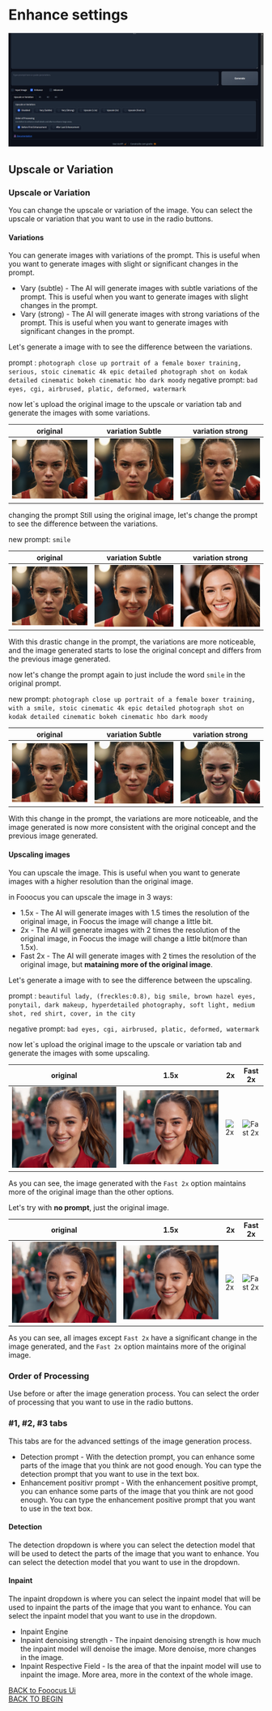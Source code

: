 # Enhance settings
![Enhance settings](./assets/fooocus_ui_enhance_tab.png)

## Upscale or Variation
### Upscale or Variation
You can change the upscale or variation of the image. You can select the upscale or variation that you want to use in the radio buttons.

#### Variations
You can generate images with variations of the prompt. This is useful when you want to generate images with slight or significant changes in the prompt.

* Vary (subtle) - The AI will generate images with subtle variations of the prompt. This is useful when you want to generate images with slight changes in the prompt.
* Vary (strong) - The AI will generate images with strong variations of the prompt. This is useful when you want to generate images with significant changes in the prompt.

Let's generate a image with to see the difference between the variations. 

prompt : `photograph close up portrait of a female boxer training, serious, stoic cinematic 4k epic detailed photograph shot on kodak detailed cinematic bokeh cinematic hbo dark moody`
negative prompt: `bad eyes, cgi, airbrused, platic, deformed, watermark`

now let`s upload the original image to the upscale or variation tab and generate the images with some variations.

| original                                     | variation Subtle                                   | variation strong                                   |
| -------------------------------------------- | -------------------------------------------------- | -------------------------------------------------- |
| ![original](./assets/variation_original.png) | ![variation subtle](./assets/variation_subtle.png) | ![variation strong](./assets/variation_strong.png) |


changing the prompt
Still using the original image, let's change the prompt to see the difference between the variations.

new prompt: `smile`

| original                                     | variation Subtle                                   | variation strong                                    |
| -------------------------------------------- | -------------------------------------------------- | --------------------------------------------------- |
| ![original](./assets/variation_original.png) | ![variation subtle](./assets/suble_smile_only.png) | ![variation strong](./assets/strong_smile_only.png) |

With this drastic change in the prompt, the variations are more noticeable, and the image generated starts to lose the original concept and differs from the previous image generated.

now let's change the prompt again to just include the word `smile` in the original prompt.

new prompt: `photograph close up portrait of a female boxer training, with a smile, stoic cinematic 4k epic detailed photograph shot on kodak detailed cinematic bokeh cinematic hbo dark moody`

| original                                     | variation Subtle                                           | variation strong                                           |
| -------------------------------------------- | ---------------------------------------------------------- | ---------------------------------------------------------- |
| ![original](./assets/variation_original.png) | ![variation subtle](./assets/subtle_same_prompt_smile.png) | ![variation strong](./assets/strong_same_prompt_smile.png) |

With this change in the prompt, the variations are more noticeable, and the image generated is now more consistent with the original concept and the previous image generated.

#### Upscaling images

You can upscale the image. This is useful when you want to generate images with a higher resolution than the original image.

in Fooocus you can upscale the image in 3 ways:
* 1.5x - The AI will generate images with 1.5 times the resolution of the original image, in Foocus the image will change a little bit.
* 2x - The AI will generate images with 2 times the resolution of the original image, in Foocus the image will change a little bit(more than 1.5x).
* Fast 2x - The AI will generate images with 2 times the resolution of the original image, but **mataining more of the original image**.

Let's generate a image with to see the difference between the upscaling.

prompt : `beautiful lady, (freckles:0.8), big smile, brown hazel eyes, ponytail, dark makeup, hyperdetailed photography, soft light, medium shot, red shirt, cover, in the city`

negative prompt: `bad eyes, cgi, airbrused, platic, deformed, watermark`

now let`s upload the original image to the upscale or variation tab and generate the images with some upscaling.

| original                                   | 1.5x                              | 2x                            | Fast 2x                                 |
| ------------------------------------------ | --------------------------------- | ----------------------------- | --------------------------------------- |
| ![original](./assets/upscale_original.png) | ![1.5x](./assets/upscale_1.5.png) | ![2x](./assets/upscale_2.png) | ![Fast 2x](./assets/upscale_2_fast.png) |

As you can see, the image generated with the `Fast 2x` option maintains more of the original image than the other options.

Let's try with **no prompt**, just the original image.

| original                                   | 1.5x                                        | 2x                                      | Fast 2x                                           |
| ------------------------------------------ | ------------------------------------------- | --------------------------------------- | ------------------------------------------------- |
| ![original](./assets/upscale_original.png) | ![1.5x](./assets/upscale_1.5_no_prompt.png) | ![2x](./assets/upscale_2_no_prompt.png) | ![Fast 2x](./assets/upscale_2_fast_no_prompt.png) |

As you can see, all images except `Fast 2x` have a significant change in the image generated, and the `Fast 2x` option maintains more of the original image.

### Order of Processing
Use before or after the image generation process. You can select the order of processing that you want to use in the radio buttons.

### #1, #2, #3 tabs
This tabs are for the advanced settings of the image generation process. 

* Detection prompt - With the detection prompt, you can enhance some parts of the image that you think are not good enough. You can type the detection prompt that you want to use in the text box.
* Enhancement positivr prompt - With the enhancement positive prompt, you can enhance some parts of the image that you think are not good enough. You can type the enhancement positive prompt that you want to use in the text box.

#### Detection
The detection dropdown is where you can select the detection model that will be used to detect the parts of the image that you want to enhance. You can select the detection model that you want to use in the dropdown.

#### Inpaint
The inpaint dropdown is where you can select the inpaint model that will be used to inpaint the parts of the image that you want to enhance. You can select the inpaint model that you want to use in the dropdown.

* Inpaint Engine 
* Inpaint denoising strength - The inpaint denoising strength is how much the inpaint model will denoise the image. More denoise, more changes in the image.
* Inpaint Respective Field - Is the area of that the inpaint model will use to inpaint the image. More area, more in the context of the whole image.

[BACK to Fooocus Ui](./Fooocus_ui.md)\
[BACK TO BEGIN](./README.MD)